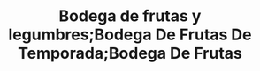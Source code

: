 ---
title: "Bodega de frutas y legumbres;Bodega De Frutas De Temporada;Bodega De Frutas"
url: /toluca-de-lerdo/bodega-de-frutas-y-legumbres-bodega-de-frutas-de-temporada-bodega-de-frutas/
shop: frutería
---